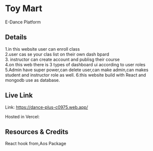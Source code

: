 # Toy Mart

E-Dance Platform
## Details
1.in this website user can enroll class <br>
2.user cas se your clas list on their own dash bpard <br>
3. instructor can create account and publisg their course <br>
4.on this web there is 3 types of dashboard ui according to user roles <br>
5.Admin have super power,can delete user,can make admin,can makes student and instructor role as well. 
6.this website build with React and mongodb use as database.



## Live Link 
Link: https://dance-plus-c0975.web.app/


Hosted in Vercel: 

## Resources & Credits

React hook from,Aos Package



